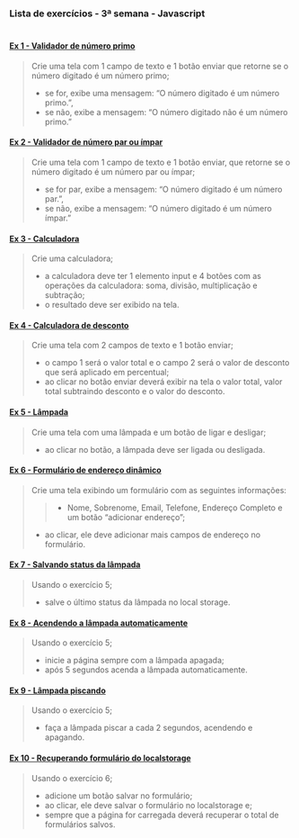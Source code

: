 ### Lista de exercícios - 3ª semana - Javascript
#
#### [Ex 1 - Validador de número primo](https://deywid.github.io/javascript/semana3/1/)
> Crie uma tela com 1 campo de texto e 1 botão enviar que retorne se o número digitado é um número primo;
>- se for, exibe uma mensagem: “O número digitado é um número primo.”, 
>- se não,  exibe a mensagem: “O número digitado não é um número primo.”

#### [Ex 2 - Validador de número par ou ímpar](https://deywid.github.io/javascript/semana3/2/)
> Crie uma tela com 1 campo de texto e 1 botão enviar, que retorne se o número digitado é um número par ou ímpar; 
>- se for par, exibe a mensagem: “O número digitado é um número par.”, 
>- se não, exibe a mensagem: “O número digitado é um número ímpar.”

#### [Ex 3 - Calculadora](https://deywid.github.io/javascript/semana3/3/)
> Crie uma calculadora; 
>- a calculadora deve ter 1 elemento input e 4 botões com as operações da calculadora: soma, divisão, multiplicação e subtração;
>- o resultado deve ser exibido na tela.

#### [Ex 4 - Calculadora de desconto](https://deywid.github.io/javascript/semana3/4/)
> Crie uma tela com 2 campos de texto e 1 botão enviar; 
>- o campo 1 será o valor total e o campo 2 será o valor de desconto que será aplicado em percentual;
>- ao clicar no botão enviar deverá exibir na tela o valor total, valor total subtraindo desconto e o valor do desconto.

#### [Ex 5 - Lâmpada](https://deywid.github.io/javascript/semana3/5/)
> Crie uma tela com uma lâmpada e um botão de ligar e desligar;
>- ao clicar no botão, a lâmpada deve ser ligada ou desligada.

#### [Ex 6 - Formulário de endereço dinâmico](https://deywid.github.io/javascript/semana3/6/)
> Crie uma tela exibindo um formulário com as seguintes informações:
>>- Nome, Sobrenome, Email, Telefone, Endereço Completo e um botão “adicionar endereço”;
>- ao clicar, ele deve adicionar mais campos de endereço no formulário.

#### [Ex 7 - Salvando status da lâmpada](https://deywid.github.io/javascript/semana3/7/)
> Usando o exercício 5;
>-  salve o último status da lâmpada no local storage.

#### [Ex 8 - Acendendo a lâmpada automaticamente](https://deywid.github.io/javascript/semana3/8/)
> Usando o exercício 5; 
>- inicie a página sempre com a lâmpada apagada;
>- após 5 segundos acenda a lâmpada automaticamente.

#### [Ex 9 - Lâmpada piscando](https://deywid.github.io/javascript/semana3/9/)
> Usando o exercício 5;
>- faça a lâmpada piscar a cada 2 segundos, acendendo e apagando.

#### [Ex 10 - Recuperando formulário do localstorage](https://deywid.github.io/javascript/semana3/10/)
> Usando o exercício 6;
>- adicione um botão salvar no formulário;
>- ao clicar, ele deve salvar o formulário no localstorage e;
>- sempre que a página for carregada deverá recuperar o total de formulários salvos.
